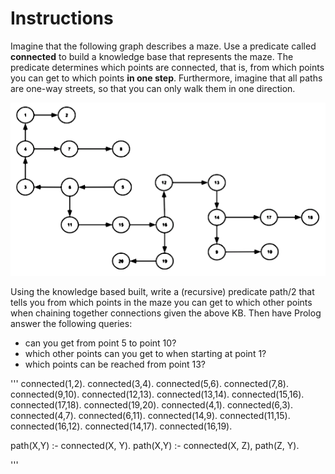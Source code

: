 # Instructions

Imagine that the following graph describes a maze. Use a predicate called **connected** to build a knowledge base that represents the maze. The predicate determines which points are connected, that is, from which points you can get to which points **in one step**. Furthermore, imagine that all paths are one-way streets, so that you can only walk them in one direction. 

![pic1.png](pics/pic1.png)

Using the knowledge based built, write a (recursive) predicate path/2 that tells you from which points in the maze you can get to which other points when chaining together connections given the above KB. Then have Prolog answer the following queries: 

* can you get from point 5 to point 10? 
* which other points can you get to when starting at point 1? 
* which points can be reached from point 13?  

'''
connected(1,2). 
connected(3,4). 
connected(5,6). 
connected(7,8). 
connected(9,10). 
connected(12,13). 
connected(13,14). 
connected(15,16). 
connected(17,18). 
connected(19,20). 
connected(4,1). 
connected(6,3). 
connected(4,7). 
connected(6,11). 
connected(14,9). 
connected(11,15). 
connected(16,12). 
connected(14,17). 
connected(16,19). 

path(X,Y) :- connected(X, Y).
path(X,Y) :- connected(X, Z), path(Z, Y).
    


'''
